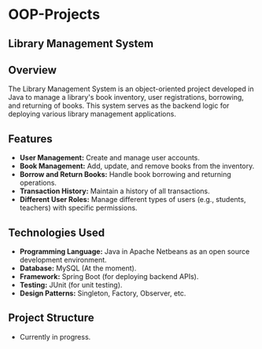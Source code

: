 # OOP-Projects

## Library Management System

## Overview

The Library Management System is an object-oriented project developed in Java to manage a library's book inventory, user registrations, borrowing, and returning of books. This system serves as the backend logic for deploying various library management applications.

## Features

- **User Management:** Create and manage user accounts.
- **Book Management:** Add, update, and remove books from the inventory.
- **Borrow and Return Books:** Handle book borrowing and returning operations.
- **Transaction History:** Maintain a history of all transactions.
- **Different User Roles:** Manage different types of users (e.g., students, teachers) with specific permissions.

## Technologies Used

- **Programming Language:** Java in Apache Netbeans as an open source development environment.
- **Database:** MySQL (At the moment).
- **Framework:** Spring Boot (for deploying backend APIs).
- **Testing:** JUnit (for unit testing).
- **Design Patterns:** Singleton, Factory, Observer, etc.

## Project Structure 
- Currently in progress.

